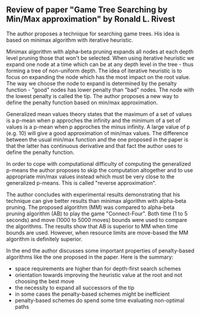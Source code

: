 
## Review of paper "Game Tree Searching by Min/Max approximation" by Ronald L. Rivest

The author proposes a technique for searching game trees. His idea is based on minimax algorithm with iterative heuristic.

Minimax algorithm with alpha-beta pruning expands all nodes at each depth level pruning those that won't be selected. When using iterative heuristic we expand one node at a time which can be at any depth level in the tree - thus forming a tree of non-uniform depth. The idea of iterative heuristic is to focus on expanding the node which has the most impact on the root value. The way we choose the node to expand is determined by the penalty function - "good" nodes has lower penalty than "bad" nodes. The node with the lowest penalty is called the tip. The author proposes a new way to define the penalty function based on min/max approximation.

Generalized mean values theory states that the maximum of a set of values is a p-mean when p approches the infinity and the minimum of a set of values is a p-mean when p approches the minus infinity. A large value of p (e.g. 10) will give a good approximation of min/max values. The difference between the usual min/max function and the one proposed in the paper is that the latter has continuous derivative and that fact the author uses to define the penalty function.

In order to cope with computational difficulty of computing the generalized p-means the author proposes to skip the computation altogether and to use appropriate min/max values instead which must be very close to the generalized p-means. This is called "reverse approximation".

The author concludes with experimental results demonstrating that his technique can give better results than minimax algorithm with alpha-beta pruning. The proposed algorithm (MM) was compared to alpha-beta pruning algorithm (AB) to play the game "Connect-Four". Both time (1 to 5 seconds) and move (1000 to 5000 moves) bounds were used to compare the algorithms. The results show that AB is superior to MM when time bounds are used. However, when resource limits are move-based the MM algorithm is definitely superior.

In the end the author discusses some important properties of penalty-based algorithms like the one proposed in the paper. Here is the summary:
* space requirements are higher than for depth-first search schemes
* orientation towards improving the heuristic value at the root and not choosing the best move
* the necessity to expand all successors of the tip
* in some cases the penalty-based schemes might be inefficient
* penalty-based schemes do spend some time evaluating non-optimal paths

